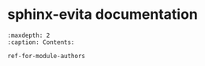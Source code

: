# sphinx-evita documentation


```{toctree}
:maxdepth: 2
:caption: Contents:

ref-for-module-authors
```